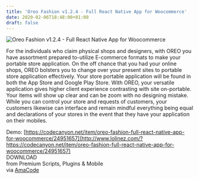 ```yaml
---
title: 'Oreo Fashion v1.2.4 - Full React Native App for Woocommerce'
date: 2020-02-06T18:48:00+01:00
draft: false
---
```


![Oreo Fashion v1.2.4 - Full React Native App for Woocommerce](http://www.codelist.cc/uploads/posts/2020-02/1581008525_oreo.jpg "Oreo Fashion v1.2.4 - Full React Native App for Woocommerce")  
  
For the individuals who claim physical shops and designers, with OREO you have assortment prepared to-utilize E-commerce formats to make your portable store application. On the off chance that you had your online shops, OREO bolsters you to change over your present sites to portable store application effectively. Your store portable application will be found in both the App Store and Google Play Store. With OREO, your versatile application gives higher client experience contrasting with site on-portable. Your items will show up clear and can be zoom with no designing mistake. While you can control your store and requests of customers, your customers likewise can interface and remain mindful everything being equal and declarations of your stores in the event that they have your application on their mobiles.  
  
Demo: [https://codecanyon.net/item/oreo-fashion-full-react-native-app-for-woocommerce/24951657](http://www.lolinez.com/?https://codecanyon.net/item/oreo-fashion-full-react-native-app-for-woocommerce/24951657)  
DOWNLOAD  
from Premium Scripts, Plugins & Mobile  
via [AmaCode](https://amazcode.ooo)